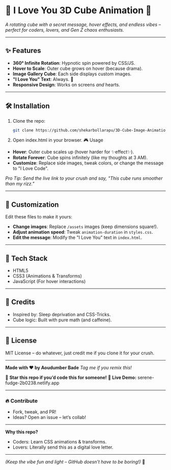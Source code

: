 # 💖 I Love You 3D Cube Animation 🚀

*A rotating cube with a secret message, hover effects, and endless vibes – perfect for coders, lovers, and Gen Z chaos enthusiasts.*

---

## ✨ Features

- **360° Infinite Rotation**: Hypnotic spin powered by CSS/JS.
- **Hover to Scale**: Outer cube grows on hover (because drama).
- **Image Gallery Cube**: Each side displays custom images.
- **"I Love You" Text**: Always. 💌
- **Responsive Design**: Works on screens *and* hearts.

---

## 🛠️ Installation

1. Clone the repo:
   ```bash
   git clone https://github.com/shekarbollarapu/3D-Cube-Image-Animation.git

   ```
2. Open index.html in your browser.
   🎮 Usage

- **Hover**: Outer cube scales up (hover harder for ✨effect✨).
- **Rotate Forever**: Cube spins infinitely (like my thoughts at 3 AM).
- **Customize**: Replace side images, tweak colors, or change the message to "I Love Code".

*Pro Tip: Send the live link to your crush and say, "This cube runs smoother than my rizz."*

---

## 🔧 Customization

Edit these files to make it yours:

- **Change images**: Replace `/assets` images (keep dimensions square!).
- **Adjust animation speed**: Tweak `animation-duration` in `styles.css`.
- **Edit the message**: Modify the "I Love You" text in `index.html`.

---

## 🌈 Tech Stack

- HTML5
- CSS3 (Animations & Transforms)
- JavaScript (For hover interactions)

---

## 🤝 Credits

- Inspired by: Sleep deprivation and CSS-Tricks.
- Cube logic: Built with pure math (and caffeine).

---

## 📄 License

MIT License – do whatever, just credit me if you clone it for your crush.

---

**Made with ❤️ by Aoudumber Bade**
*Tag me if you remix this!*

🚀 **Star this repo if you’d code this for someone!**
🔗 **Live Demo:** serene-fudge-2b0238.netlify.app

---

### 🔥 Contribute

- Fork, tweak, and PR!
- Ideas? Open an issue – let’s collab!

---

**Why this repo?**

- Coders: Learn CSS animations & transforms.
- Lovers: Literally send this as a digital love letter.

---

*(Keep the vibe fun and light – GitHub doesn’t have to be boring!)* 🦄
